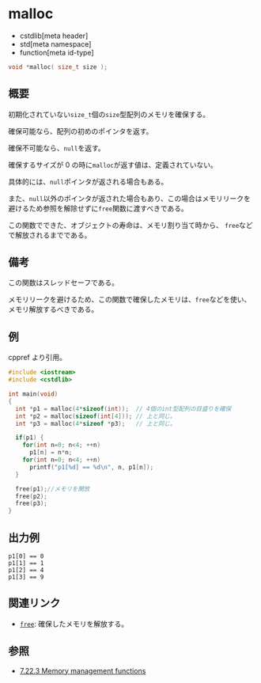 # malloc

* cstdlib[meta header]
* std[meta namespace]
* function[meta id-type]

```cpp
void *malloc( size_t size );
```

## 概要

初期化されていない`size_t`個の`size`型配列のメモリを確保する。

確保可能なら、配列の初めのポインタを返す。

確保不可能なら、`null`を返す。

確保するサイズが 0 の時に`malloc`が返す値は、定義されていない。

具体的には、`null`ポインタが返される場合もある。

また、`null`以外のポインタが返された場合もあり、この場合はメモリリークを避けるため参照を解除せずに`free`関数に渡すべきである。

この関数でできた、オブジェクトの寿命は、メモリ割り当て時から、 `free`などで解放されるまでである。

## 備考

この関数はスレッドセーフである。

メモリリークを避けるため、この関数で確保したメモリは、`free`などを使い、メモリ解放するべきである。

## 例

cppref より引用。

```cpp example
#include <iostream>
#include <cstdlib>

int main(void)
{
  int *p1 = malloc(4*sizeof(int));  // 4個のint型配列の目盛りを確保
  int *p2 = malloc(sizeof(int[4])); // 上と同じ。
  int *p3 = malloc(4*sizeof *p3);   // 上と同じ。

  if(p1) {
    for(int n=0; n<4; ++n)
      p1[n] = n*n;
    for(int n=0; n<4; ++n)
      printf("p1[%d] == %d\n", n, p1[n]);
  }

  free(p1);//メモリを開放
  free(p2);
  free(p3);
}
```

## 出力例

```
p1[0] == 0
p1[1] == 1
p1[2] == 4
p1[3] == 9
```

## 関連リンク

- [`free`](/cstdlib/free.md.nolink): 確保したメモリを解放する。

## 参照

- [7.22.3 Memory management functions](https://www.open-std.org/jtc1/sc22/wg14/www/docs/n2310.pdf)

